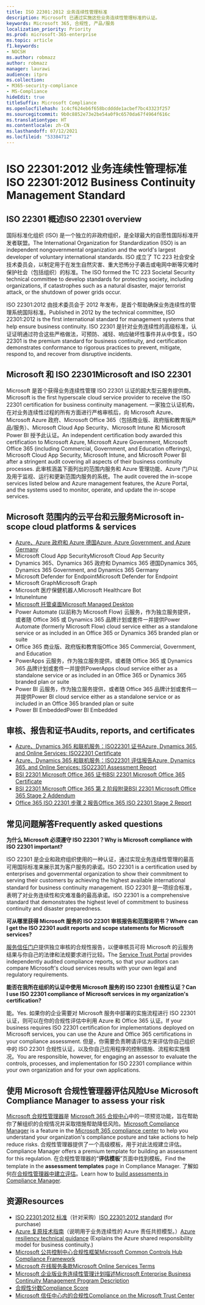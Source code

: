 ```yaml
---
title: ISO 22301:2012 业务连续性管理标准
description: Microsoft 已通过实施这些业务连续性管理标准的认证。
keywords: Microsoft 365, 合规性, 产品/服务
localization_priority: Priority
ms.prod: microsoft-365-enterprise
ms.topic: article
f1.keywords:
- NOCSH
ms.author: robmazz
author: robmazz
manager: laurawi
audience: itpro
ms.collection:
- M365-security-compliance
- MS-Compliance
hideEdit: true
titleSuffix: Microsoft Compliance
ms.openlocfilehash: 1c4cf624eb6f658bcdddde1acbef7bc43323f257
ms.sourcegitcommit: 9b0c8852e73e2be54a0f9c6570da67f4964f616c
ms.translationtype: HT
ms.contentlocale: zh-CN
ms.lasthandoff: 07/12/2021
ms.locfileid: "53384712"
---
```

# <a name="iso-223012012-business-continuity-management-standard"></a><span data-ttu-id="54d64-104">ISO 22301:2012 业务连续性管理标准</span><span class="sxs-lookup"><span data-stu-id="54d64-104">ISO 22301:2012 Business Continuity Management Standard</span></span>

## <a name="iso-22301-overview"></a><span data-ttu-id="54d64-105">ISO 22301 概述</span><span class="sxs-lookup"><span data-stu-id="54d64-105">ISO 22301 overview</span></span>

<span data-ttu-id="54d64-106">国际标准化组织 (ISO) 是一个独立的非政府组织，是全球最大的自愿性国际标准开发者联盟。</span><span class="sxs-lookup"><span data-stu-id="54d64-106">The International Organization for Standardization (ISO) is an independent nongovernmental organization and the world's largest developer of voluntary international standards.</span></span> <span data-ttu-id="54d64-107">ISO 成立了 TC 223 社会安全技术委员会，以制定用于在发生自然灾害、重大恐怖分子袭击或电网中断等灾难时保护社会（包括组织）的标准。</span><span class="sxs-lookup"><span data-stu-id="54d64-107">The ISO formed the TC 223 Societal Security technical committee to develop standards for protecting society, including organizations, if catastrophes such as a natural disaster, major terrorist attack, or the shutdown of power grids occur.</span></span>

<span data-ttu-id="54d64-108">ISO 22301:2012 由技术委员会于 2012 年发布，是首个帮助确保业务连续性的管理系统国际标准。</span><span class="sxs-lookup"><span data-stu-id="54d64-108">Published in 2012 by the technical committee, ISO 22301:2012 is the first international standard for management systems that help ensure business continuity.</span></span> <span data-ttu-id="54d64-109">ISO 22301 是针对业务连续性的高级标准，认证证明通过符合这些严格做法，可预防、减轻、响应破坏性事件并从中恢复。</span><span class="sxs-lookup"><span data-stu-id="54d64-109">ISO 22301 is the premium standard for business continuity, and certification demonstrates conformance to rigorous practices to prevent, mitigate, respond to, and recover from disruptive incidents.</span></span>

## <a name="microsoft-and-iso-22301"></a><span data-ttu-id="54d64-110">Microsoft 和 ISO 22301</span><span class="sxs-lookup"><span data-stu-id="54d64-110">Microsoft and ISO 22301</span></span>

<span data-ttu-id="54d64-111">Microsoft 是首个获得业务连续性管理 ISO 22301 认证的超大型云服务提供商。</span><span class="sxs-lookup"><span data-stu-id="54d64-111">Microsoft is the first hyperscale cloud service provider to receive the ISO 22301 certification for business continuity management.</span></span> <span data-ttu-id="54d64-112">一家独立认证机构，在对业务连续性过程的所有方面进行严格审核后，向 Microsoft Azure、Microsoft Azure 政府、Microsoft Office 365（包括商业版、政府版和教育版产品/服务）、Microsoft Cloud App Security、Microsoft Intune 和 Microsoft Power BI 授予此认证。</span><span class="sxs-lookup"><span data-stu-id="54d64-112">An independent certification body awarded this certification to Microsoft Azure, Microsoft Azure Government, Microsoft Office 365 (including Commercial, Government, and Education offerings), Microsoft Cloud App Security, Microsoft Intune, and Microsoft Power BI after a stringent audit covering all aspects of their business continuity processes.</span></span> <span data-ttu-id="54d64-113">此审核涵盖下面列出的范围内服务和 Azure 管理功能、Azure 门户以及用于监视、运行和更新范围内服务的系统。</span><span class="sxs-lookup"><span data-stu-id="54d64-113">The audit covered the in-scope services listed below and Azure management features, the Azure Portal, and the systems used to monitor, operate, and update the in-scope services.</span></span>

## <a name="microsoft-in-scope-cloud-platforms--services"></a><span data-ttu-id="54d64-114">Microsoft 范围内的云平台和云服务</span><span class="sxs-lookup"><span data-stu-id="54d64-114">Microsoft in-scope cloud platforms & services</span></span>

- [<span data-ttu-id="54d64-115">Azure、Azure 政府和 Azure 德国</span><span class="sxs-lookup"><span data-stu-id="54d64-115">Azure, Azure Government, and Azure Germany</span></span>](https://aka.ms/AzureCompliance)
- <span data-ttu-id="54d64-116">Microsoft Cloud App Security</span><span class="sxs-lookup"><span data-stu-id="54d64-116">Microsoft Cloud App Security</span></span>
- <span data-ttu-id="54d64-117">Dynamics 365、Dynamics 365 政府和 Dynamics 365 德国</span><span class="sxs-lookup"><span data-stu-id="54d64-117">Dynamics 365, Dynamics 365 Government, and Dynamics 365 Germany</span></span>
- <span data-ttu-id="54d64-118">Microsoft Defender for Endpoint</span><span class="sxs-lookup"><span data-stu-id="54d64-118">Microsoft Defender for Endpoint</span></span>
- <span data-ttu-id="54d64-119">Microsoft Graph</span><span class="sxs-lookup"><span data-stu-id="54d64-119">Microsoft Graph</span></span>
- <span data-ttu-id="54d64-120">Microsoft 医疗保健机器人</span><span class="sxs-lookup"><span data-stu-id="54d64-120">Microsoft Healthcare Bot</span></span>
- <span data-ttu-id="54d64-121">Intune</span><span class="sxs-lookup"><span data-stu-id="54d64-121">Intune</span></span>
- [<span data-ttu-id="54d64-122">Microsoft 托管桌面</span><span class="sxs-lookup"><span data-stu-id="54d64-122">Microsoft Managed Desktop</span></span>](/microsoft-365/managed-desktop/intro/compliance)
- <span data-ttu-id="54d64-123">Power Automate (以前称为 Microsoft Flow) 云服务，作为独立服务提供，或者随 Office 365 或 Dynamics 365 品牌计划或套件一并提供</span><span class="sxs-lookup"><span data-stu-id="54d64-123">Power Automate (formerly Microsoft Flow) cloud service either as a standalone service or as included in an Office 365 or Dynamics 365 branded plan or suite</span></span>
- <span data-ttu-id="54d64-124">Office 365 商业版、政府版和教育版</span><span class="sxs-lookup"><span data-stu-id="54d64-124">Office 365 Commercial, Government, and Education</span></span>
- <span data-ttu-id="54d64-125">PowerApps 云服务，作为独立服务提供，或者随 Office 365 或 Dynamics 365 品牌计划或套件一并提供</span><span class="sxs-lookup"><span data-stu-id="54d64-125">PowerApps cloud service either as a standalone service or as included in an Office 365 or Dynamics 365 branded plan or suite</span></span>
- <span data-ttu-id="54d64-126">Power BI 云服务，作为独立服务提供，或者随 Office 365 品牌计划或套件一并提供</span><span class="sxs-lookup"><span data-stu-id="54d64-126">Power BI cloud service either as a standalone service or as included in an Office 365 branded plan or suite</span></span>
- <span data-ttu-id="54d64-127">Power BI Embedded</span><span class="sxs-lookup"><span data-stu-id="54d64-127">Power BI Embedded</span></span>

## <a name="audits-reports-and-certificates"></a><span data-ttu-id="54d64-128">审核、报告和证书</span><span class="sxs-lookup"><span data-stu-id="54d64-128">Audits, reports, and certificates</span></span>

- [<span data-ttu-id="54d64-129">Azure、Dynamics 365 和联机服务：ISO22301 证书</span><span class="sxs-lookup"><span data-stu-id="54d64-129">Azure, Dynamics 365, and Online Services: ISO22301 Certificate</span></span>](https://aka.ms/azureiso22301cert)
- [<span data-ttu-id="54d64-130">Azure、Dynamics 365 和联机服务：ISO22301 评估报告</span><span class="sxs-lookup"><span data-stu-id="54d64-130">Azure, Dynamics 365, and Online Services: ISO22301 Assessment Report</span></span>](https://aka.ms/azureiso22301report)
- [<span data-ttu-id="54d64-131">BSI 22301 Microsoft Office 365 证书</span><span class="sxs-lookup"><span data-stu-id="54d64-131">BSI 22301 Microsoft Office 365 Certificate</span></span>](https://go.microsoft.com/fwlink/p/?linkid=2092109)
- [<span data-ttu-id="54d64-132">BSI 22301 Microsoft Office 365 第 2 阶段附录</span><span class="sxs-lookup"><span data-stu-id="54d64-132">BSI 22301 Microsoft Office 365 Stage 2 Addendum</span></span>](https://go.microsoft.com/fwlink/p/?linkid=2092209)
- [<span data-ttu-id="54d64-133">Office 365 ISO 22301 步骤 2 报告</span><span class="sxs-lookup"><span data-stu-id="54d64-133">Office 365 ISO 22301 Stage 2 Report</span></span>](https://go.microsoft.com/fwlink/p/?linkid=2092211)

## <a name="frequently-asked-questions"></a><span data-ttu-id="54d64-134">常见问题解答</span><span class="sxs-lookup"><span data-stu-id="54d64-134">Frequently asked questions</span></span>

<span data-ttu-id="54d64-135">**为什么 Microsoft 必须遵守 ISO 22301？**</span><span class="sxs-lookup"><span data-stu-id="54d64-135">**Why is Microsoft compliance with ISO 22301 important?**</span></span>

<span data-ttu-id="54d64-136">ISO 22301 是企业和政府组织使用的一种认证，通过实现业务连续性管理的最高可用国际标准来展示其为客户服务的承诺。</span><span class="sxs-lookup"><span data-stu-id="54d64-136">ISO 22301 is a certification used by enterprises and governmental organization to show their commitment to serving their customers by achieving the highest available international standard for business continuity management.</span></span> <span data-ttu-id="54d64-137">ISO 22301 是一项综合标准，表明了对业务连续性和灾难准备的最高承诺。</span><span class="sxs-lookup"><span data-stu-id="54d64-137">ISO 22301 is a comprehensive standard that demonstrates the highest level of commitment to business continuity and disaster preparedness.</span></span>

<span data-ttu-id="54d64-138">**可从哪里获得 Microsoft 服务的 ISO 22301 审核报告和范围说明书？**</span><span class="sxs-lookup"><span data-stu-id="54d64-138">**Where can I get the ISO 22301 audit reports and scope statements for Microsoft services?**</span></span>

<span data-ttu-id="54d64-139">[服务信任门户](https://aka.ms/stphelp)提供独立审核的合规性报告，以便审核员可将 Microsoft 的云服务结果与你自己的法律和法规要求进行比较。</span><span class="sxs-lookup"><span data-stu-id="54d64-139">The [Service Trust Portal](https://aka.ms/stphelp) provides independently audited compliance reports, so that your auditors can compare Microsoft's cloud services results with your own legal and regulatory requirements.</span></span>

<span data-ttu-id="54d64-140">**能否在我所在组织的认证中使用 Microsoft 服务的 ISO 22301 合规性认证？**</span><span class="sxs-lookup"><span data-stu-id="54d64-140">**Can I use ISO 22301 compliance of Microsoft services in my organization's certification?**</span></span>

<span data-ttu-id="54d64-141">能。</span><span class="sxs-lookup"><span data-stu-id="54d64-141">Yes.</span></span> <span data-ttu-id="54d64-142">如果你的企业需要对 Microsoft 服务中部署的实施流程进行 ISO 22301 认证，则可以在你的合规性评估中利用 Azure 和 Office 365 认证。</span><span class="sxs-lookup"><span data-stu-id="54d64-142">If your business requires ISO 22301 certification for implementations deployed on Microsoft services, you can use the Azure and Office 365 certifications in your compliance assessment.</span></span> <span data-ttu-id="54d64-143">但是，你需要负责聘请评估方来评估你自己组织中的 ISO 22301 合规性认证，以及你自己应用程序的控制措施、流程和实施情况。</span><span class="sxs-lookup"><span data-stu-id="54d64-143">You are responsible, however, for engaging an assessor to evaluate the controls, processes, and implementation for ISO 22301 compliance within your own organization and for your own applications.</span></span>

## <a name="use-microsoft-compliance-manager-to-assess-your-risk"></a><span data-ttu-id="54d64-144">使用 Microsoft 合规性管理器评估风险</span><span class="sxs-lookup"><span data-stu-id="54d64-144">Use Microsoft Compliance Manager to assess your risk</span></span>

<span data-ttu-id="54d64-145">[Microsoft 合规性管理器](/microsoft-365/compliance/compliance-manager)是 [Microsoft 365 合规中心](/microsoft-365/compliance/microsoft-365-compliance-center)中的一项预览功能，旨在帮助你了解组织的合规情况并采取措施帮助降低风险。</span><span class="sxs-lookup"><span data-stu-id="54d64-145">[Microsoft Compliance Manager](/microsoft-365/compliance/compliance-manager) is a feature in the [Microsoft 365 compliance center](/microsoft-365/compliance/microsoft-365-compliance-center) to help you understand your organization's compliance posture and take actions to help reduce risks.</span></span> <span data-ttu-id="54d64-146">合规性管理器提供了一个高级模板，用于对此法规建立评估。</span><span class="sxs-lookup"><span data-stu-id="54d64-146">Compliance Manager offers a premium template for building an assessment for this regulation.</span></span> <span data-ttu-id="54d64-147">在合规性管理器的“**评估模板**”页面中找到模板。</span><span class="sxs-lookup"><span data-stu-id="54d64-147">Find the template in the **assessment templates** page in Compliance Manager.</span></span> <span data-ttu-id="54d64-148">了解如何[在合规性管理器中建立评估](/microsoft-365/compliance/compliance-manager-assessments)。</span><span class="sxs-lookup"><span data-stu-id="54d64-148">Learn how to [build assessments in Compliance Manager](/microsoft-365/compliance/compliance-manager-assessments).</span></span>

## <a name="resources"></a><span data-ttu-id="54d64-149">资源</span><span class="sxs-lookup"><span data-stu-id="54d64-149">Resources</span></span>

- <span data-ttu-id="54d64-150">[ISO 22301:2012 标准](https://www.iso.org/iso/home/store/catalogue_tc/catalogue_detail.htm?csnumber=50038)（针对采购）</span><span class="sxs-lookup"><span data-stu-id="54d64-150">[ISO 22301:2012 standard](https://www.iso.org/iso/home/store/catalogue_tc/catalogue_detail.htm?csnumber=50038) (for purchase)</span></span>
- <span data-ttu-id="54d64-151">[Azure 复原技术指南](/azure/architecture/framework/resiliency/overview)（说明用于业务连续性的 Azure 责任共担模型。）</span><span class="sxs-lookup"><span data-stu-id="54d64-151">[Azure resiliency technical guidance](/azure/architecture/framework/resiliency/overview) (Explains the Azure shared responsibility model for business continuity.)</span></span>
- [<span data-ttu-id="54d64-152">Microsoft 公共控制中心合规性框架</span><span class="sxs-lookup"><span data-stu-id="54d64-152">Microsoft Common Controls Hub Compliance Framework</span></span>](https://www.microsoft.com/trustcenter/common-controls-hub)
- [<span data-ttu-id="54d64-153">Microsoft 在线服务条款</span><span class="sxs-lookup"><span data-stu-id="54d64-153">Microsoft Online Services Terms</span></span>](https://aka.ms/Online-Services-Terms)
- [<span data-ttu-id="54d64-154">Microsoft 企业版业务连续性管理计划描述</span><span class="sxs-lookup"><span data-stu-id="54d64-154">Microsoft Enterprise Business Continuity Management Program Description</span></span>](https://go.microsoft.com/fwlink/p/?linkid=2092212)
- [<span data-ttu-id="54d64-155">合规性分数</span><span class="sxs-lookup"><span data-stu-id="54d64-155">Compliance Score</span></span>](/microsoft-365/compliance/compliance-manager)
- [<span data-ttu-id="54d64-156">Microsoft 信任中心内的合规性</span><span class="sxs-lookup"><span data-stu-id="54d64-156">Compliance on the Microsoft Trust Center</span></span>](https://www.microsoft.com/trust-center/compliance/compliance-overview)

